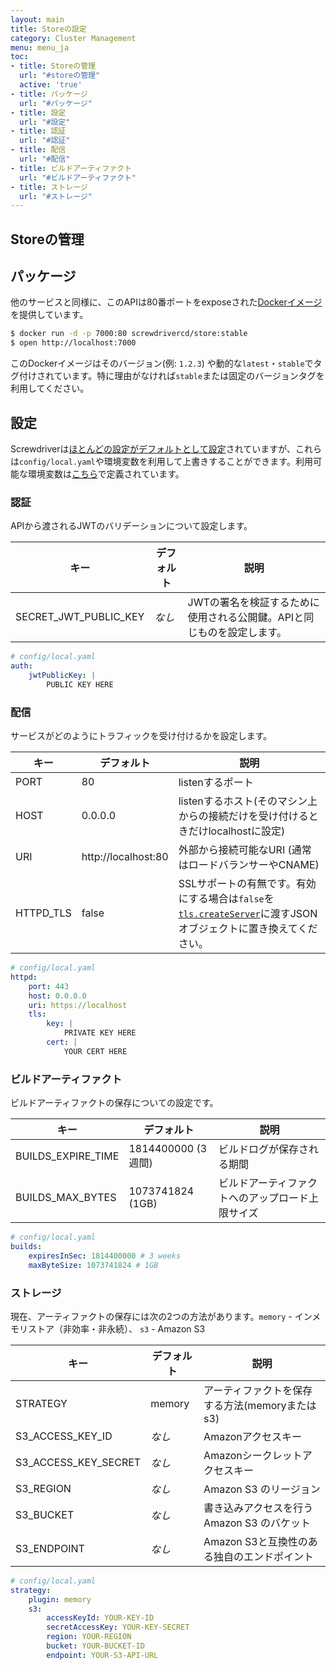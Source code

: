```yaml
---
layout: main
title: Storeの設定
category: Cluster Management
menu: menu_ja
toc:
- title: Storeの管理
  url: "#storeの管理"
  active: 'true'
- title: パッケージ
  url: "#パッケージ"
- title: 設定
  url: "#設定"
- title: 認証
  url: "#認証"
- title: 配信
  url: "#配信"
- title: ビルドアーティファクト
  url: "#ビルドアーティファクト"
- title: ストレージ
  url: "#ストレージ"
---
```


## Storeの管理

## パッケージ

他のサービスと同様に、このAPIは80番ポートをexposeされた[Dockerイメージ](https://hub.docker.com/r/screwdrivercd/store/)を提供しています。

```bash
$ docker run -d -p 7000:80 screwdrivercd/store:stable
$ open http://localhost:7000
```

このDockerイメージはそのバージョン(例: `1.2.3`) や動的な`latest`・`stable`でタグ付けされています。特に理由がなければ`stable`または固定のバージョンタグを利用してください。

## 設定

Screwdriverは[ほとんどの設定がデフォルトとして設定](https://github.com/screwdriver-cd/store/blob/master/config/default.yaml)されていますが、これらは`config/local.yaml`や環境変数を利用して上書きすることができます。利用可能な環境変数は[こちら](https://github.com/screwdriver-cd/store/blob/master/config/custom-environment-variables.yaml)で定義されています。

### 認証

APIから渡されるJWTのバリデーションについて設定します。

キー | デフォルト | 説明
--- | --- | ---
SECRET_JWT_PUBLIC_KEY | *なし* | JWTの署名を検証するために使用される公開鍵。APIと同じものを設定します。

```yaml
# config/local.yaml
auth:
    jwtPublicKey: |
        PUBLIC KEY HERE
```

### 配信

サービスがどのようにトラフィックを受け付けるかを設定します。

キー | デフォルト | 説明
--- | --- | ---
PORT | 80 | listenするポート
HOST | 0.0.0.0 | listenするホスト(そのマシン上からの接続だけを受け付けるときだけlocalhostに設定)
URI | http://localhost:80 | 外部から接続可能なURI (通常はロードバランサーやCNAME)
HTTPD_TLS | false | SSLサポートの有無です。有効にする場合は`false`を[`tls.createServer`](https://nodejs.org/api/tls.html#tls_tls_createserver_options_secureconnectionlistener)に渡すJSONオブジェクトに置き換えてください。

```yaml
# config/local.yaml
httpd:
    port: 443
    host: 0.0.0.0
    uri: https://localhost
    tls:
        key: |
            PRIVATE KEY HERE
        cert: |
            YOUR CERT HERE
```

### ビルドアーティファクト

ビルドアーティファクトの保存についての設定です。

キー | デフォルト | 説明
--- | --- | ---
BUILDS_EXPIRE_TIME | 1814400000 (3週間) | ビルドログが保存される期間
BUILDS_MAX_BYTES | 1073741824 (1GB) | ビルドアーティファクトへのアップロード上限サイズ

```yaml
# config/local.yaml
builds:
    expiresInSec: 1814400000 # 3 weeks
    maxByteSize: 1073741824 # 1GB
```

### ストレージ

現在、アーティファクトの保存には次の2つの方法があります。`memory` - インメモリストア（非効率・非永続）、 `s3` - Amazon S3

キー | デフォルト | 説明
--- | --- | ---
STRATEGY | memory | アーティファクトを保存する方法(memoryまたはs3)
S3_ACCESS_KEY_ID | *なし* | Amazonアクセスキー
S3_ACCESS_KEY_SECRET | *なし* | Amazonシークレットアクセスキー
S3_REGION | *なし* | Amazon S3 のリージョン
S3_BUCKET | *なし* | 書き込みアクセスを行うAmazon S3 のバケット
S3_ENDPOINT | *なし* | Amazon S3と互換性のある独自のエンドポイント

```yaml
# config/local.yaml
strategy:
    plugin: memory
    s3:
        accessKeyId: YOUR-KEY-ID
        secretAccessKey: YOUR-KEY-SECRET
        region: YOUR-REGION
        bucket: YOUR-BUCKET-ID
        endpoint: YOUR-S3-API-URL
```
